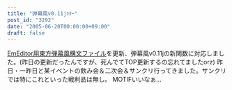 ```yaml
---
title: "弾幕風v0.11jｷﾀｰ"
post_id: "3292"
date: "2005-06-20T00:00:00+09:00"
draft: false
---
```



[EmEditor用東方弾幕風構文ファイル](/emeditor-danmakufu)を更新、弾幕風v0.11jの新関数に対応しました。(昨日の更新だったんですが、死んでてTOP更新するの忘れてましたorz) 昨日・一昨日と某イベントの飲み会＆二次会＆サンクリ行ってきました。サンクリでは特にこれといった戦利品は無し。  MOTIFいいなぁ…
